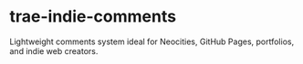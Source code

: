 # trae-indie-comments
Lightweight comments system ideal for Neocities, GitHub Pages, portfolios, and indie web creators.
